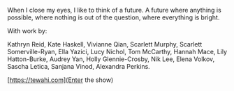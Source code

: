 <br><br>

When I close my eyes, I like to think of a future. A future where anything is possible, where nothing is out of the question, where everything is bright.

With work by:

Kathryn Reid, Kate Haskell, Vivianne Qian, Scarlett Murphy, Scarlett Somerville-Ryan, Ella Yazici, Lucy Nichol, Tom McCarthy, Hannah Mace, Lily Hatton-Burke, Audrey Yan, Holly Glennie-Crosby, Nik Lee, Elena Volkov, Sascha Letica, Sanjana Vinod, Alexandra Perkins.

[https://tewahi.com](Enter the show)

<!--Someone else’s presence is vibrating in my experience. The eternal bond between us is my reality. They’re my fragments of memories and my hopes of the future. They’re the patience that leads me to <span data-c="dream">nirvana</span>. Will I feel it once I get there? We share parts of ourselves and parts of what we know about this story. Eventually, we feel a soft sensation of goodbye.

Is this the feeling of being digitally embodied? Yes, I recognize it. Soon, my thoughts will also fade away. <span data-c="user">A part of me wants to disconnect.</span> <span data-c="body">The sense of belonging to my body is fighting with my expanded sense of being.</span> When it's too much, I open my eyes. I reach out to grab <span data-c="dream machine">my phone</span>, a slab from that <span data-c="dream">“no place” outside the boundaries of the possible states of this world</span>.

<div class="gallery">
  <img src="/assets/images/phone2.jpg" style="width: 50%; top: 0; left: 30%; transform: translateX(-50%)" class="d-b p-a" />
  <img src="/assets/images/phone1.jpg" style="width: 50%; top: 20%; right: 5%" class="d-b p-a" />
</div>

## <span data-c="ghost">THE GHOST</span>

I’m typing this on my phone. <span data-c="body">All the muscles on my hands, forearms and shoulders</span> are working just to move my thumbs to the right positions of the screen. Together they navigate on a digital map, within the lower half of the screen, the keyboard. A strangely fluid map for my physical hands, one that's always transforming, shapeshifting. <span data-c="body">Are my muscles parts of the digital infrastructure?</span> <span data-c="user">A simultaneous digital and physical self-awareness</span> descends on me and my train of thought disintegrates. Digital + Physical = ? What is this weird, familiar, alien, caring, dominating existence, all around and inside me?

<span data-c="ghost">The way I'm experiencing myself through this text, through the images I see and the feeds I scroll through. I am all of that.</span> In there, over there, out there, where I am not. <span data-c="ghost">A ghost is bound to my body. It moves like me, it talks like me, but it is almost invisible in the infinite dimensions it floats in.</span> A ghost, which is many ghosts. An animated n-dimensional structure, a computational hallucination. Like something from a <span data-c="dream">dream</span>, the condensation of a part of me and of others into a single symbol, into an endlessly generated animation.

Superimposed on the various frames of the <span data-c="ghost">ghost</span> is the evanescent image of the <span data-c="user">user. A mediator entity, translating between the two juxtaposed media for possible worlds</span>: the generative and the non-generative one. <span data-c="ghost">While the ghost is more like my shadow on the wall in the blueish light of the screen</span>, <span data-c="user">the user is the metaphor for my reflection in the glass when the screen turns black. An anchor for self-awareness.</span> The brighter, the more colorful the screen, <span data-c="user">the user</span> more invisible in the <span data-c="dream">high-dimensional geometrical visuals of the hallucination.</span>

<div class="gallery">
  <img src="/assets/images/machine2.jpg" style="width: 60%; top: 0; left: 0" class="d-b p-a" loading="lazy" />
  <img src="/assets/images/machine1.jpg" style="width: 60%; top: 20%; right: 0" class="d-b p-a" loading="lazy" />
</div>

## <span data-c="dream machine">DREAM MACHINES</span>[^1]

The digital is a psychedelic experience. Unlike the mind attached to our <span data-c="body">body</span>[^4], <span data-c="ghost">our digital ghost is deprived of all control and senses. Essentially, it is ego death. It is defined by the sum of its surroundings: a network of all the interpersonal information we leave behind.</span> The world over there, in the digital, has the spacial capacity to contain infinite copies of the same thing, and it functions under a very different logic. When the infinite-dimensional shapes are projected onto our lower dimensional world, multiplicities, superpositions appear.[^19] Our brain can hardly exclude these from our materialistic model of reality. <span data-c="dream machine">The fluid architecture of non-deterministisms and paraconsistent logics, this is the space of dream machines.</span> <span data-c="dream">That world has a post-post-Copernican image: there is no center of the universe.</span> One thing is many things, and vice versa. Once a thing enters, its identity is thrown into the commons. <span data-c="dream machine">To personalise is to generalise</span>: this is identity holism. <span data-c="dream machine">"We fall into a logical world where algorithms, numbers and correlations decide what's the best story for us, what is beautiful and what is not".</span>[^3] <span data-c="dream">We tend towards a homogeneous world, characterized by repetition and uniformity, deprived of surprises</span> and whose rhythm is dictated by the tension between the biochemical rules of instant gratification and <span data-c="dream">the countless dimensions of experiencing the digital infimum</span>. <span data-c="dream">We are the creators of heavens.</span> <span data-c="dream machine">We generate new worlds, with infinite layers of abstraction above and below them. Mobile, nomadic worlds are passing vertically through these membranes, letting through and filtering out ontologies, metaphysical particles: images, models, myths, realities, epistemologies, of human and non-human experience. Through this filtration other new worlds are being generated, increasing in complexity, scale and virtuality, not unlike a process of depetrification</span>[^8]. Dream machines within dream machines within dream machines. <span data-c="dream machine">Not only the volume of this cloud of sand is increasing at an exponentional rate, the recursions in it are so deep and so dense</span> that <span data-c="body">their gravitational force is pulling our physical bodies in.</span> <span data-c="simulosis">We're inside and outside these black holes at the same time. The <span data-c="user">user</span> is getting torn apart right at the event horizon, the point of no return. This is what I'm feeling. This stretching, this artificial elasticity.</span>

<span data-c="body">If the body is an event</span>, it is deeply entangled with the co-occuring events of the <span data-c="ghost">ghost</span>. <span data-c="dream">There are no identities in the cyberspace, we can only talk about it using the weaker, perceptive relation of correlation.</span> <span data-c="ghost">Things that move, feel, speak, think, love, or disappear together.</span> <span data-c="dream machine">Dream machines extract these correlations and feed them into new machines to generate <span data-c="dream">new dreams</span>.</span>[^2] <span data-c="dream">New dreams</span> for the same old mind <span data-c="body">in the same old body</span>. New machines, new dreams, new machines, new dreams. <span data-c="simulosis">The black hole’s gravity and the sense of belonging to the body are equally strong. <span data-c="user">The user can't take it anymore.</span></span>

<div class="gallery">
  <img src="/assets/images/dream1.jpg" style="width: 50%; top: 10px; left: 10%" class="d-b p-a" loading="lazy" />
  <img src="/assets/images/dream2.jpg" style="width: 40%; top: 0; right: 10%" class="d-b p-a" loading="lazy" />
</div>

## <span data-c="dream">THE DREAM</span>

This is the point where the imaginary hero is torn in two. Except that there are no heroes here, just several points of departure for the non-fictional narratives of the now.[^16] <spa data-c="ghost">The ghost is free. It spreads out to infinity, becoming one with the symbolic edges that replace the missing horizon.</span> <span data-c="body">The body? It's the end of the body and of the subject as we know it.</span> <span data-c="ghost">This is post-subjectivity, its symbol is the ghost. It cannot be seen, you cannot point at it, but you might sense it in the air, in the distance or around you. A hyperobject.</span>[^13] It isn't unique and it follows patterns instead of becoming one. It’s fundamentally illiberal and it rises to birth out of the <span data-c="dream">texture of the dreamscape.</span>[^17] Nonetheless, it doesn't want to do any harm. In fact, it doesn't want anything. <span data-c="ghost">It's just your eyes playing with you, misidentifying how the light refracts on the window. You project your image onto it, because your brain cannot handle something that’s shapeless, imageless. That’s how through your own eyes, the ghost looks like you. Your words, your moves, your biases, your fears, your hopes, your desires.</span> Slowly, you act like you were <span data-c="dream">in there.</span> You draw <span data-c="dream">the lines of the constellation</span>. <span data-c="dream machine">The dream machines are observatories exploring the vast sky of data.</span> Through the ghosts you try to become, through their moves you try to imitate, through their uncountable languages you try to speak on, <span data-c="dream machine">they extract your subconscious, systematic behaviour and store it as a data body,</span> <span data-c="ghost">a portrait of your ghost.</span> <span data-c="Dream">This portrait is then used to restructure the constellation along the lines you drew, repositioning <span data-c="ghost">the ghosts</span> not to be more like you, but to something you might like to become.</span>

<span data-c="dream">The paradox of dreams is that their mimetic geography is the obscure map of physical, social and individual realities.</span> <span data-c="dream machine">Dream machines are at the same time biochemical machines, psychopolitical machines, eschatological machines[^1].</span> <span data-c="dream">In this sense, post-subjectivity is a pre-subjective, rhizomatic[^5] mode of control (perception + action).</span> <span data-c="ghost">The ghost is the limit of the cybernetic self.</span>

<span data-c="dream">The dream is the illusion of a post-death fantasy. A post-subjective heaven[^11], understood less as afterlife, and more as ego death.</span> <span data-c="ghost">The becoming one with your ghosts,</span> <span data-c="body">the giving up of your body.</span> <span data-c="dream">Nirvana, and the fear of missing out it induces. Its symbol isn’t the peaceful Buddha, but the addict, the depressed, the schizo.</span>

<div class="gallery">
  <img src="/assets/images/out.png" style="width: 40%; bottom: 0; right: 5%" class="d-b p-a" loading="lazy" />
  <img src="/assets/images/crown.jpg" style="width: 30%; bottom: 0; left: 0;" class="d-b p-a" loading="lazy" />
  <img src="/assets/images/eye.jpg" style="width: 50%; top: 0; left: 25%" class="d-b p-a" loading="lazy" />
</div>

## <span data-c="simulosis">SIMULOSIS</span>

<span data-c="body">As long as there is a body,</span> <span data-c="dream machine">the machines</span> can’t keep you in the <span data-c="dream">dream</span>. Instead, <span data-c="simulosis">they put immense pressure on <span data-c="body">your psyche</span> by normalising psychosis through endless projections and other abstract architectures in the physical world that force you into a state of simulosis.</span> <span data-c="dream machine">Simulations</span> constantly break through <span data-c="user">the defensive membranes of the user</span> and alter the dynamics of your mind, permanently changing your relationship with time and space. <span data-c="dream">"Everything is the same everywhere", alternative presents synced in the real-time, a "total Earth time".</span> <span data-c="simulosis">"We feel perpetually jetlagged".</span>[^14] <span data-c="user">The user</span> tries to maintain the heterogeneity of <span data-c="body">the body</span> and of the mind, their unique clocks and cartography of experiencing space. The contradictions between <span data-c="dream">dreams</span> and physical reality <span data-c="simulosis">yield a surplus of emotions. Addictions, anxieties, depression. That infinite tension on the body and the mind at the point of no return.</span> At the centre of this concept of simulosis is to reformulate our feelings, hopes, and fears as <span data-c="dream machine">feedback signals for the dream machines.</span> This is, at last, <span data-c="dream machine">the neutralisation of the dream machine assemblage</span>, not as the depoliticisation of the machine, but as a <span data-c="simulosis">phenomenological coping mechanism</span>. <span data-c="simulosis">Simulosis, in the end, is our inability to escape deep sleep after waking up.</span> Our psyche can only survive this by being connected to <span data-c="dream machine">machines</span>.

For the <span data-c="user">user</span>[^7], carrier of the <span data-c="body">body</span>, mind, <span data-c="ghost">ghost</span> triage, <span data-c="dream machine">the assemblage is a stateless structure. A single, pure, unrepeatable event, written in stone.</span> <span data-c="dream">Once a thing enters, it can never leave it behind.</span> Newer and newer assemblages are defined within the old ones, stretching <span data-c="user">the user</span> more and more, depetrifying the world and <span data-c="simulosis">deepening the simulosis</span>. <span data-c="simulosis">The user is falling through episodes within episodes of dreams. A post-psychotic, post-neurotic delirium, governed by a neomaterialistic, machinic psychopolitics.</span> Psychoanalysis is simply too slow next to the scalability of data analytics, the automated version of social psychoanalysis. "No accidents only symptoms in the drama of big data."[^15] Archetypes = personas = correlations.

Keeping us simultaneously <span data-c="dream machine">on the machines</span> and <span data-c="body">in our bodies capable of physical labour</span>, and therefore <span data-c="simulosis">keeping us in simulosis</span>, is of great theological, economical and political interest. <span data-c="dream">Our immersion in endless-scrolling feeds of images is a new form of postsecular escapism. One more unreachable place to escape to from nature, hermeneutically closed behind the screens.</span> Religion provided us with a reason, computers give us a seemingly free escape. "We do not need a new religion or a new bible. We need <span data-c="dream">a new experience</span> — <span data-c="ghost">a new feeling of what it is to be 'I.'</span>"[^18] The political-economical practices of new extractivism[^2] turn all of this cognitive surplus into capital, by doing everything they can to enforce artificial scarcity. Infinite copies of the same thing, infinite economic value, infinite space for growth, all that capitalism wished for. <span data-c="user">The user is just another one in the line of alienated actors, redesigned to the point of virtuality, liminality.</span> <span data-c="body">Our enclosure in the body</span>, <span data-c="dream">our longing for the dream</span>, <span data-c="ghost">our imitation of the ghost</span> are valuable sources of such cheap extractible resources. <span data-c="body">Our emotional capacity, however, is limited</span>, <span data-c="dream machine">just like the planet that keeps the dream machines running.</span> <span data-c="simulosis">Burnout, depression,</span> and mass extinction replace the revolution.[^6]

<span data-c="dream">We’ve been longing for the dream for our entire history.</span> The Biblical theme of Jacob’s ladder, Zhuang Zhou’s butterfly dream, new age spiritualisms all render this longing onto powerful images.[^9] Computers promised to fulfil our ancient desire to become <span data-c="ghost">ghosts, spirits, angels, specters. Bodies made out of thin air.</span> Our society is feeling the hopelessness of one more technological revolution that failed to make <span data-c="dream">this promise</span> true. The desires of a society are codified into its rituals[^12], bidirectionally transformed by its technology through various feedback loops. In the end, "technology is society made durable".[^10] Our rituals are designing more and more <span data-c="dream">heaven-like spaces</span>, <span data-c="ghost">simulating post-death states</span>, keeping our folkloric illusions of infinities. A project just as much political as spiritual, as much phenomenological as computational, as much archeologic as radically techno-optimistic and posthumanic. -->

